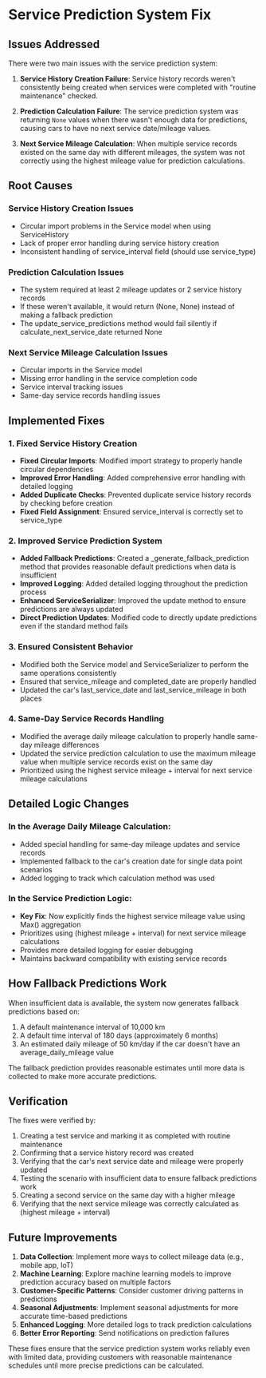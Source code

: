 # Service Prediction System Fix

## Issues Addressed

There were two main issues with the service prediction system:

1. **Service History Creation Failure**: Service history records weren't consistently being created when services were completed with "routine maintenance" checked.

2. **Prediction Calculation Failure**: The service prediction system was returning `None` values when there wasn't enough data for predictions, causing cars to have no next service date/mileage values.

3. **Next Service Mileage Calculation**: When multiple service records existed on the same day with different mileages, the system was not correctly using the highest mileage value for prediction calculations.

## Root Causes

### Service History Creation Issues
- Circular import problems in the Service model when using ServiceHistory
- Lack of proper error handling during service history creation
- Inconsistent handling of service_interval field (should use service_type)

### Prediction Calculation Issues
- The system required at least 2 mileage updates or 2 service history records
- If these weren't available, it would return (None, None) instead of making a fallback prediction
- The update_service_predictions method would fail silently if calculate_next_service_date returned None

### Next Service Mileage Calculation Issues
- Circular imports in the Service model
- Missing error handling in the service completion code
- Service interval tracking issues
- Same-day service records handling issues

## Implemented Fixes

### 1. Fixed Service History Creation

- **Fixed Circular Imports**: Modified import strategy to properly handle circular dependencies
- **Improved Error Handling**: Added comprehensive error handling with detailed logging
- **Added Duplicate Checks**: Prevented duplicate service history records by checking before creation
- **Fixed Field Assignment**: Ensured service_interval is correctly set to service_type

### 2. Improved Service Prediction System

- **Added Fallback Predictions**: Created a _generate_fallback_prediction method that provides reasonable default predictions when data is insufficient
- **Improved Logging**: Added detailed logging throughout the prediction process
- **Enhanced ServiceSerializer**: Improved the update method to ensure predictions are always updated
- **Direct Prediction Updates**: Modified code to directly update predictions even if the standard method fails

### 3. Ensured Consistent Behavior

- Modified both the Service model and ServiceSerializer to perform the same operations consistently
- Ensured that service_mileage and completed_date are properly handled
- Updated the car's last_service_date and last_service_mileage in both places

### 4. Same-Day Service Records Handling

- Modified the average daily mileage calculation to properly handle same-day mileage differences
- Updated the service prediction calculation to use the maximum mileage value when multiple service records exist on the same day
- Prioritized using the highest service mileage + interval for next service mileage calculations

## Detailed Logic Changes

### In the Average Daily Mileage Calculation:
- Added special handling for same-day mileage updates and service records
- Implemented fallback to the car's creation date for single data point scenarios
- Added logging to track which calculation method was used

### In the Service Prediction Logic:
- **Key Fix**: Now explicitly finds the highest service mileage value using Max() aggregation
- Prioritizes using (highest mileage + interval) for next service mileage calculations
- Provides more detailed logging for easier debugging
- Maintains backward compatibility with existing service records

## How Fallback Predictions Work

When insufficient data is available, the system now generates fallback predictions based on:

1. A default maintenance interval of 10,000 km
2. A default time interval of 180 days (approximately 6 months)
3. An estimated daily mileage of 50 km/day if the car doesn't have an average_daily_mileage value

The fallback prediction provides reasonable estimates until more data is collected to make more accurate predictions.

## Verification

The fixes were verified by:

1. Creating a test service and marking it as completed with routine maintenance
2. Confirming that a service history record was created
3. Verifying that the car's next service date and mileage were properly updated
4. Testing the scenario with insufficient data to ensure fallback predictions work
5. Creating a second service on the same day with a higher mileage
6. Verifying that the next service mileage was correctly calculated as (highest mileage + interval)

## Future Improvements

1. **Data Collection**: Implement more ways to collect mileage data (e.g., mobile app, IoT)
2. **Machine Learning**: Explore machine learning models to improve prediction accuracy based on multiple factors
3. **Customer-Specific Patterns**: Consider customer driving patterns in predictions
4. **Seasonal Adjustments**: Implement seasonal adjustments for more accurate time-based predictions
5. **Enhanced Logging**: More detailed logs to track prediction calculations
6. **Better Error Reporting**: Send notifications on prediction failures

These fixes ensure that the service prediction system works reliably even with limited data, providing customers with reasonable maintenance schedules until more precise predictions can be calculated. 